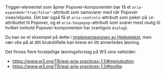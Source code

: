 Trigger-elementet som åpner Popover-komponenten bør få et `aria-expanded="true/false"`-attributt som samsvarer med når Popover vises/skjules. Det bør også få et `aria-controls`-attributt som peker på `id`-attributtet til Popover, og et `aria-haspopup`-attributt som svarer mest mulig til hvilket innhold Popover-komponenten har (vanligvis `dialog`).

Du kan se et eksempel på dette i [implementasjonen av Hjelpetekst](https://github.com/navikt/nav-frontend-moduler/blob/master/packages/node_modules/nav-frontend-hjelpetekst/src/hjelpetekst.tsx), men vær obs på at ditt brukstilfelle kan kreve en litt annerledes løsning.

Det finnes flere forskjellige løsningsforslag på W3 sine nettsider:

- https://www.w3.org/TR/wai-aria-practices-1.1/#menubutton
- https://www.w3.org/TR/wai-aria-practices-1.1/#tooltip